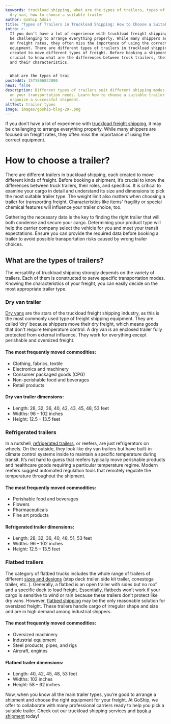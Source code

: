 ```yaml
---
keywords: truckload shipping, what are the types of trailers, types of trailers,
  dry van, how to choose a suitable trailer
author: GoShip Admin
title: "Types of Trailers in Truckload Shipping: How to Choose a Suitable Trailer"
intro: >-
  If you don’t have a lot of experience with truckload freight shipping, it may
  be challenging to arrange everything properly. While many shippers are focused
  on freight rates, they often miss the importance of using the correct
  equipment. There are different types of trailers in truckload shipping, each
  created to move different types of freight. Before booking a shipment, it’s
  crucial to know what are the differences between truck trailers, their role,
  and their characteristics. 


  What are the types of trai
postedAt: 1571806822000
news: false
description: Different types of trailers suit different shipping modes depending
  on your transportation needs. Learn how to choose a suitable trailer to
  organize a successful shipment.
altText: trailer types
image: images/goship-blog-29-.png
---
```

If you don’t have a lot of experience with [truckload freight shipping](https://www.goship.com/blog/what-is-truckload-shipping-and-how-does-it-work/), it may be challenging to arrange everything properly. While many shippers are focused on freight rates, they often miss the importance of using the correct equipment. 

# How to choose a trailer?

There are different trailers in truckload shipping, each created to move different kinds of freight. Before booking a shipment, it’s crucial to know the differences between truck trailers, their roles, and specifics. It is critical to examine your cargo in detail and understand its size and dimensions to pick the most suitable trailer type. The weight limit also matters when choosing a trailer for transporting freight. Characteristics like items' fragility or special chemical features will influence your trailer choice, too. 

Gathering the necessary data is the key to finding the right trailer that will both condense and secure your cargo. Determining your product type will help the carrier company select the vehicle for you and meet your transit expectations. Ensure you can provide the required data before booking a trailer to avoid possible transportation risks caused by wrong trailer choices.

## What are the types of trailers?

The versatility of truckload shipping strongly depends on the variety of trailers. Each of them is constructed to serve specific transportation modes. Knowing the characteristics of your freight, you can easily decide on the most appropriate trailer type.

### Dry van trailer

[Dry vans](https://www.plslogistics.com/blog/dry-van-shipping-8-facts/) are the stars of the truckload freight shipping industry, as this is the most commonly used type of freight shipping equipment. They are called ‘dry’ because shippers move their dry freight, which means goods that don't require temperature control. A dry van is an enclosed trailer fully protected from external influence. They work for everything except perishable and oversized freight.

#### The most frequently moved commodities:

* Clothing, fabrics, textile
* Electronics and machinery
* Consumer packaged goods (CPG)
* Non-perishable food and beverages
* Retail products

#### Dry van trailer dimensions:

* Length: 28, 32, 36, 40, 42, 43, 45, 48, 53 feet
* Widths: 96 – 102 inches
* Height: 12.5 – 13.5 feet

### Refrigerated trailers

In a nutshell, [refrigerated trailers](https://www.plslogistics.com/blog/refrigerated-shipping-trailers-7-facts/), or reefers, are just refrigerators on wheels. On the outside, they look like dry van trailers but have built-in climate control systems inside to maintain a specific temperature during transit. It’s not hard to guess that reefers typically move perishable products and healthcare goods requiring a particular temperature regime. Modern reefers suggest automated regulation tools that remotely regulate the temperature throughout the shipment.

#### The most frequently moved commodities:

* Perishable food and beverages
* Flowers
* Pharmaceuticals
* Fine art products

#### Refrigerated trailer dimensions:

* Length: 28, 32, 36, 40, 48, 51, 53 feet
* Widths: 96 – 102 inches
* Height: 12.5 – 13.5 feet

### Flatbed trailers

The category of flatbed trucks includes the whole range of trailers of different [sizes and designs](https://www.saferack.com/glossary/flatbed-trailer-types/) (step deck trailer, side kit trailer, conestoga trailer, etc. ). Generally, a flatbed is an open trailer with sides but no roof and a specific deck to load freight. Essentially, flatbeds won’t work if your cargo is sensitive to wind or rain because these trailers don’t protect like dry vans. However, [flatbed shipping](https://www.goship.com/blog/what-is-flatbed-shipping/) may be the only reasonable solution for oversized freight. These trailers handle cargo of irregular shape and size and are in high demand among industrial shippers.

#### The most frequently moved commodities:

* Oversized machinery
* Industrial equipment
* Steel products, pipes, and rigs
* Aircraft, engines

#### Flatbed trailer dimensions:

* Length: 40, 42, 45, 48, 53 feet
* Widths: 102 inches
* Height: 58 – 62 inches

Now, when you know all the main trailer types, you’re good to arrange a shipment and choose the right equipment for your freight. At GoShip, we offer to collaborate with many professional carriers ready to help you pick a suitable trailer. Check out our truckload shipping services and [book a shipment](https://www.goship.com/) today!